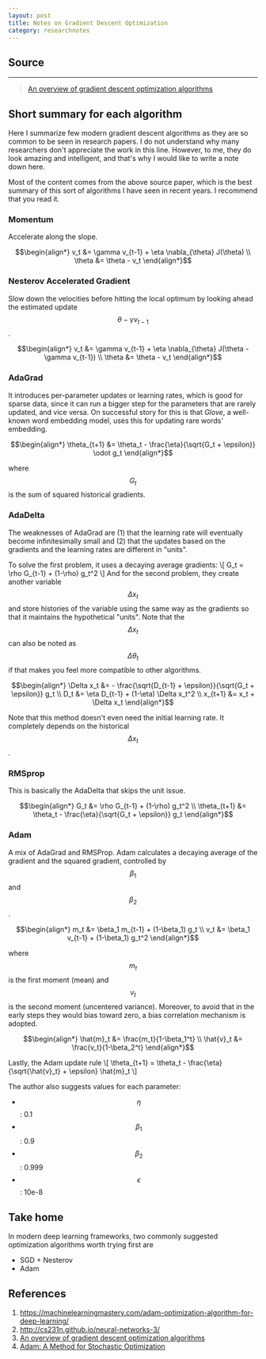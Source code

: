 ```yaml
---
layout: post
title: Notes on Gradient Descent Optimization
category: researchnotes
---
```


## Source
---
> [An overview of gradient descent optimization
algorithms](https://arxiv.org/abs/1609.04747)


## Short summary for each algorithm

Here I summarize few modern gradient descent algorithms as they are so common to be seen in research papers. I do not understand why many researchers don't appreciate the work in this line. However, to me, they do look amazing and intelligent, and that's why I would like to write a note down here.

Most of the content comes from the above source paper, which is the best summary of this sort of algorithms I have seen in recent years. I recommend that you read it.

### Momentum

Accelerate along the slope.

$$\begin{align*}
  v_t &= \gamma v_{t-1} + \eta \nabla_{\theta} J(\theta) \\
  \theta &= \theta - v_t
\end{align*}$$

### Nesterov Accelerated Gradient

Slow down the velocities before hitting the local optimum by looking ahead the estimated update $$\theta - \gamma v_{t-1}$$.

$$\begin{align*}
  v_t &= \gamma v_{t-1} + \eta \nabla_{\theta} J(\theta - \gamma v_{t-1}) \\
  \theta &= \theta - v_t
\end{align*}$$

### AdaGrad

It introduces per-parameter updates or learning rates, which is good for sparse data, since it can run a bigger step for the parameters that are rarely updated, and vice versa. On successful story for this is that *Glove*, a well-known word embedding model, uses this for updating rare words' embedding.

$$\begin{align*}
  \theta_{t+1} &= \theta_t - \frac{\eta}{\sqrt{G_t + \epsilon}} \odot g_t
\end{align*}$$

where $$G_t$$ is the sum of squared historical gradients.

### AdaDelta

The weaknesses of AdaGrad are (1) that the learning rate will eventually become infinitesimally small and (2) that the updates based on the gradients and the learning rates are different in "units".

To solve the first problem, it uses a decaying average gradients:
\\[
  G_t = \rho G_{t-1} + (1-\rho) g_t^2
\\]
And for the second problem, they create another variable $$\Delta x_t$$ and store histories of the variable using the same way as the gradients so that it maintains the hypothetical "units". Note that the $$\Delta x_t$$ can also be noted as $$\Delta \theta_t$$ if that makes you feel more compatible to other algorithms.

$$\begin{align*}
\Delta x_t &= - \frac{\sqrt{D_{t-1} + \epsilon}}{\sqrt{G_t + \epsilon}} g_t \\
D_t &= \eta D_{t-1} + (1-\eta) \Delta x_t^2 \\
x_{t+1} &= x_t + \Delta x_t
\end{align*}$$

Note that this method doesn't even need the initial learning rate. It completely depends on the historical $$\Delta x_t$$.

### RMSprop

This is basically the AdaDelta that skips the unit issue.

$$\begin{align*}
G_t &= \rho G_{t-1} + (1-\rho) g_t^2 \\
\theta_{t+1} &= \theta_t - \frac{\eta}{\sqrt{G_t + \epsilon}} g_t
\end{align*}$$

### Adam

A mix of AdaGrad and RMSProp. Adam calculates a decaying average of the gradient and the squared gradient, controlled by $$\beta_1$$ and $$\beta_2$$.

$$\begin{align*}
m_t &= \beta_1 m_{t-1} + (1-\beta_1) g_t \\
v_t &= \beta_1 v_{t-1} + (1-\beta_1) g_t^2
\end{align*}$$

where $$m_t$$ is the first moment (mean) and $$v_t$$ is the second moment (uncentered variance). Moreover, to avoid that in the early steps they would bias toward zero, a bias correlation mechanism is adopted.

$$\begin{align*}
\hat{m}_t &= \frac{m_t}{1-\beta_1^t} \\
\hat{v}_t &= \frac{v_t}{1-\beta_2^t}
\end{align*}$$

Lastly, the Adam update rule
\\[
  \theta_{t+1} = \theta_t - \frac{\eta}{\sqrt{\hat{v}_t} + \epsilon} \hat{m}_t
\\]

The author also suggests values for each parameter:
- $$\eta$$: 0.1
- $$\beta_1$$: 0.9
- $$\beta_2$$: 0.999
- $$\epsilon$$: 10e-8


## Take home
In modern deep learning frameworks, two commonly suggested optimization algorithms worth trying first are
- SGD + Nesterov
- Adam


## References
1. https://machinelearningmastery.com/adam-optimization-algorithm-for-deep-learning/
2. http://cs231n.github.io/neural-networks-3/
2. [An overview of gradient descent optimization
algorithms](https://arxiv.org/abs/1609.04747)
3. [Adam: A Method for Stochastic Optimization](https://arxiv.org/abs/1412.6980)
